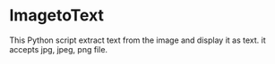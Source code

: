 # ImagetoText
This Python script extract text from the image and display it as text. it accepts jpg, jpeg, png file.
